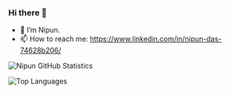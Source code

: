 ### Hi there 👋
- 🔭 I’m Nipun.
- 📫 How to reach me: https://www.linkedin.com/in/nipun-das-74628b206/

![Nipun GitHub Statistics](https://github-readme-stats.vercel.app/api?username=Nipun-Das&show_icons=true) </br>

![Top Languages](https://github-readme-stats.vercel.app/api/top-langs/?username=Nipun-Das)</br>



     
                      


